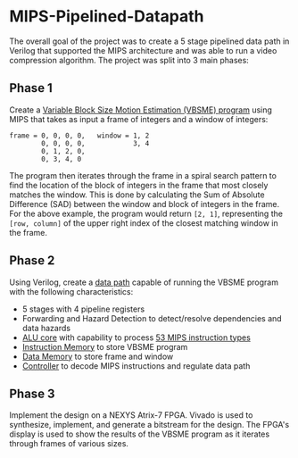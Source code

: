 # MIPS-Pipelined-Datapath

The overall goal of the project was to create a 5 stage pipelined data path in Verilog that supported the MIPS architecture and was able to run a video compression algorithm. The project was split into 3 main phases:

## Phase 1

Create a [Variable Block Size Motion Estimation (VBSME) program](Phase1/vbsme.s) using MIPS that takes as input a frame of integers and a window of integers:
```
frame = 0, 0, 0, 0,   window = 1, 2
        0, 0, 0, 0,            3, 4
        0, 1, 2, 0,
        0, 3, 4, 0
```
The program then iterates through the frame in a spiral search pattern to find the location of the block of integers in the frame that most closely matches the window. This is done by calculating the Sum of Absolute Difference (SAD) between the window and block of integers in the frame. For the above example, the program would return `[2, 1]`, representing the `[row, column]` of the upper right index of the closest matching window in the frame.

## Phase 2

Using Verilog, create a [data path](<Phase2/Top Level/Datapath.v>) capable of running the VBSME program with the following characteristics: 
- 5 stages with 4 pipeline registers
- Forwarding and Hazard Detection to detect/resolve dependencies and data hazards
- [ALU core](<Phase2/Data Path Components/ALU32Bit.v>) with capability to process [53 MIPS instruction types](Phase2/Mips_Instructions_Controller_Signals.xlsx)
- [Instruction Memory](<Phase2/Data Path Components/InstructionMemory.v>) to store VBSME program
- [Data Memory](<Phase2/Data Path Components/DataMemory.v>) to store frame and window
- [Controller](<Phase2/Data Path Components/Controller.v>) to decode MIPS instructions and regulate data path

## Phase 3

Implement the design on a NEXYS Atrix-7 FPGA. Vivado is used to synthesize, implement, and generate a bitstream for the design. The FPGA's display is used to show the results of the VBSME program as it iterates through frames of various sizes. 
          

